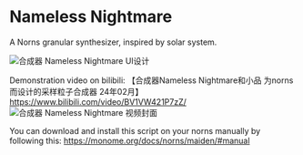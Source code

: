 # Nameless Nightmare

A Norns granular synthesizer, inspired by solar system.

![合成器 Nameless Nightmare UI设计](https://github.com/xxiangcoding/nameless-nightmare/assets/131506511/6998a526-afb8-483c-a0e4-d852decc6f3a)


Demonstration video on bilibili: 【合成器Nameless Nightmare和小品 为norns而设计的采样粒子合成器 24年02月】 https://www.bilibili.com/video/BV1VW421P7zZ/
![合成器 Nameless Nightmare 视频封面](https://github.com/xxiangcoding/nameless-nightmare/assets/131506511/e6e004cd-300d-4885-bcb4-db978d218d50)

You can download and install this script on your norns manually by following this: https://monome.org/docs/norns/maiden/#manual
